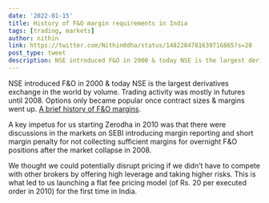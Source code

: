 ```yaml
---
date: '2022-01-15'
title: History of F&O margin requirements in India
tags: [trading, markets]
author: nithin
link: https://twitter.com/Nithin0dha/status/1482284781639716865?s=20
post_type: tweet
description: NSE introduced F&O in 2000 & today NSE is the largest derivatives exchange in the world by volume...
---
```


NSE introduced F&O in 2000 & today NSE is the largest derivatives exchange in the world by volume. Trading activity was mostly in futures until 2008. Options only became popular once contract sizes & margins went up. [A brief history of F&O margins](https://zerodha.com/z-connect/queries/stock-and-fo-queries/history-of-fo-margin-requirements-in-india). 

A key impetus for us starting Zerodha in 2010 was that there were discussions in the markets on SEBI introducing margin reporting and short margin penalty for not collecting sufficient margins for overnight F&O positions after the market collapse in 2008.

We thought we could potentially disrupt pricing if we didn’t have to compete with other brokers by offering high leverage and taking higher risks. This is what led to us launching a flat fee pricing model (of Rs. 20 per executed order in 2010) for the first time in India.
